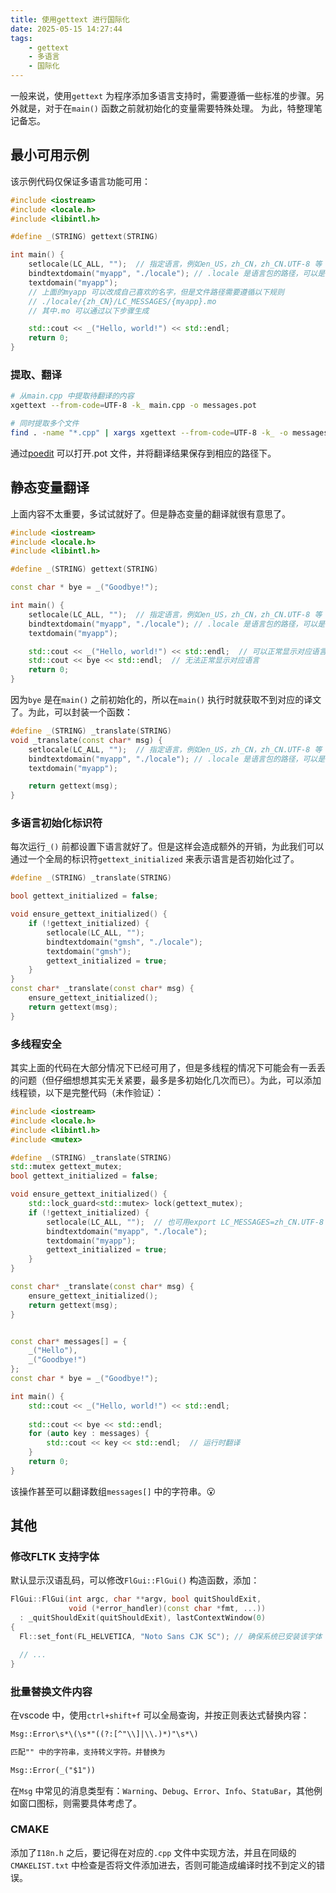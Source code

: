 ```yaml
---
title: 使用gettext 进行国际化
date: 2025-05-15 14:27:44
tags:  
    - gettext  
    - 多语言  
    - 国际化
---
```



一般来说，使用`gettext` 为程序添加多语言支持时，需要遵循一些标准的步骤。另外就是，对于在`main()` 函数之前就初始化的变量需要特殊处理。
为此，特整理笔记备忘。  

<!-- more -->


## 最小可用示例  

该示例代码仅保证多语言功能可用：  
```cpp
#include <iostream>
#include <locale.h>
#include <libintl.h>

#define _(STRING) gettext(STRING)

int main() {
    setlocale(LC_ALL, "");  // 指定语言，例如en_US，zh_CN，zh_CN.UTF-8 等
    bindtextdomain("myapp", "./locale"); // .locale 是语言包的路径，可以是相对路径也可以是绝对路径
    textdomain("myapp");
    // 上面的myapp 可以改成自己喜欢的名字，但是文件路径需要遵循以下规则  
    // ./locale/{zh_CN}/LC_MESSAGES/{myapp}.mo  
    // 其中.mo 可以通过以下步骤生成

    std::cout << _("Hello, world!") << std::endl;
    return 0;
}
```  

### 提取、翻译   
```bash  
# 从main.cpp 中提取待翻译的内容
xgettext --from-code=UTF-8 -k_ main.cpp -o messages.pot

# 同时提取多个文件
find . -name "*.cpp" | xargs xgettext --from-code=UTF-8 -k_ -o messages.pot
```

通过[poedit](https://poedit.net/) 可以打开.pot 文件，并将翻译结果保存到相应的路径下。  

## 静态变量翻译
上面内容不太重要，多试试就好了。但是静态变量的翻译就很有意思了。  
```c++
#include <iostream>
#include <locale.h>
#include <libintl.h>

#define _(STRING) gettext(STRING)

const char * bye = _("Goodbye!");

int main() {
    setlocale(LC_ALL, "");  // 指定语言，例如en_US，zh_CN，zh_CN.UTF-8 等
    bindtextdomain("myapp", "./locale"); // .locale 是语言包的路径，可以是相对路径也可以是绝对路径
    textdomain("myapp");

    std::cout << _("Hello, world!") << std::endl;  // 可以正常显示对应语言
    std::cout << bye << std::endl;  // 无法正常显示对应语言
    return 0;
}
```

因为`bye` 是在`main()` 之前初始化的，所以在`main()` 执行时就获取不到对应的译文了。为此，可以封装一个函数：  
```cpp
#define _(STRING) _translate(STRING)
void _translate(const char* msg) {
    setlocale(LC_ALL, "");  // 指定语言，例如en_US，zh_CN，zh_CN.UTF-8 等
    bindtextdomain("myapp", "./locale"); // .locale 是语言包的路径，可以是相对路径也可以是绝对路径
    textdomain("myapp");

    return gettext(msg);
}
```  

### 多语言初始化标识符
每次运行`_()` 前都设置下语言就好了。但是这样会造成额外的开销，为此我们可以通过一个全局的标识符`gettext_initialized` 来表示语言是否初始化过了。
```cpp
#define _(STRING) _translate(STRING)

bool gettext_initialized = false;

void ensure_gettext_initialized() {
    if (!gettext_initialized) {
        setlocale(LC_ALL, "");
        bindtextdomain("gmsh", "./locale");
        textdomain("gmsh");
        gettext_initialized = true;
    }
}
const char* _translate(const char* msg) {
    ensure_gettext_initialized();
    return gettext(msg);
}
```  

### 多线程安全  
其实上面的代码在大部分情况下已经可用了，但是多线程的情况下可能会有一丢丢的问题（但仔细想想其实无关紧要，最多是多初始化几次而已）。为此，可以添加线程锁，以下是完整代码（未作验证）：  
```cpp
#include <iostream>
#include <locale.h>
#include <libintl.h>
#include <mutex>

#define _(STRING) _translate(STRING)
std::mutex gettext_mutex;
bool gettext_initialized = false;

void ensure_gettext_initialized() {
    std::lock_guard<std::mutex> lock(gettext_mutex);
    if (!gettext_initialized) {
        setlocale(LC_ALL, "");  // 也可用export LC_MESSAGES=zh_CN.UTF-8 指定语言
        bindtextdomain("myapp", "./locale");
        textdomain("myapp");
        gettext_initialized = true;
    }
}

const char* _translate(const char* msg) {
    ensure_gettext_initialized();
    return gettext(msg);
}


const char* messages[] = {
    _("Hello"),
    _("Goodbye!")
};
const char * bye = _("Goodbye!");

int main() {
    std::cout << _("Hello, world!") << std::endl;
    
    std::cout << bye << std::endl; 
    for (auto key : messages) {
        std::cout << key << std::endl;  // 运行时翻译
    }
    return 0;
}
```  

该操作甚至可以翻译数组`messages[]` 中的字符串。😮

## 其他  
### 修改FLTK 支持字体  
默认显示汉语乱码，可以修改`FlGui::FlGui()` 构造函数，添加：
```cpp
FlGui::FlGui(int argc, char **argv, bool quitShouldExit,
             void (*error_handler)(const char *fmt, ...))
  : _quitShouldExit(quitShouldExit), lastContextWindow(0)
{
  Fl::set_font(FL_HELVETICA, "Noto Sans CJK SC"); // 确保系统已安装该字体

  // ...
}
```

### 批量替换文件内容  
在vscode 中，使用`ctrl+shift+f` 可以全局查询，并按正则表达式替换内容：  
```txt
Msg::Error\s*\(\s*"((?:[^"\\]|\\.)*)"\s*\)

匹配"" 中的字符串，支持转义字符。并替换为

Msg::Error(_("$1"))
```
在`Msg` 中常见的消息类型有：`Warning`、`Debug`、`Error`、`Info`、`StatuBar`，其他例如窗口图标，则需要具体考虑了。

### CMAKE  
添加了`I18n.h` 之后，要记得在对应的`.cpp` 文件中实现方法，并且在同级的`CMAKELIST.txt` 中检查是否将文件添加进去，否则可能造成编译时找不到定义的错误。
